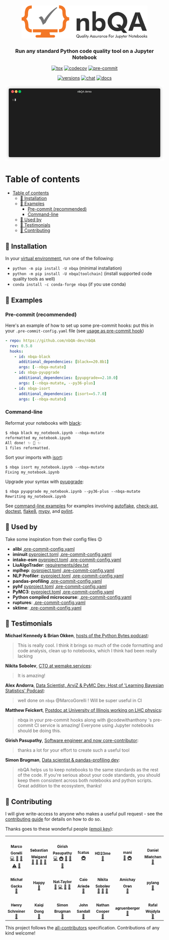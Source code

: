 <h1 align="center">
	<img
		width="400"
		alt="nbQA"
		src="https://github.com/nbQA-dev/nbQA-demo/raw/master/assets/logo.png">
</h1>

<h3 align="center">
	Run any standard Python code quality tool on a Jupyter Notebook
</h3>

<p align="center">
	<a href="https://github.com/nbQA-dev/nbQA/actions?workflow=tox"><img
		alt="tox"
		src="https://github.com/nbQA-dev/nbQA/workflows/tox/badge.svg"></a>
	<a href="https://codecov.io/gh/nbQA-dev/nbQA"><img
		alt="codecov"
		src="https://codecov.io/gh/nbQA-dev/nbQA/branch/master/graph/badge.svg"></a>
	<a href="https://results.pre-commit.ci/latest/github/nbQA-dev/nbQA/master"><img
		alt="pre-commit"
		src="https://results.pre-commit.ci/badge/github/nbQA-dev/nbQA/master.svg"></a>
</p>

<p align="center">
	<a href="https://pypi.org/project/nbqa/"><img
		alt="versions"
		src="https://img.shields.io/pypi/pyversions/nbqa.svg"></a>
	<a href="https://gitter.im/nbQA/nbQA"><img
		alt="chat"
		src="https://badges.gitter.im/Join%20Chat.svg"></a>
	<a href="https://nbqa.readthedocs.io/en/latest/"><img
		alt="docs"
		src="https://readthedocs.org/projects/nbqa/badge/?version=latest"></a>
</p>

<p align="center">
    <a href="#readme">
        <img alt="demo" src="https://raw.githubusercontent.com/nbQA-dev/nbQA-demo/master/demo.gif">
    </a>
</p>

# Table of contents

- [Table of contents](#table-of-contents)
  - [🎉 Installation](#-installation)
  - [🚀 Examples](#-examples)
    - [Pre-commit (recommended)](#pre-commit-recommended)
    - [Command-line](#command-line)
  - [🥳 Used by](#-used-by)
  - [💬 Testimonials](#-testimonials)
  - [👥 Contributing](#-contributing)

## 🎉 Installation

In your [virtual environment](https://realpython.com/python-virtual-environments-a-primer/), run one of the following:

- `python -m pip install -U nbqa` (minimal installation)
- `python -m pip install -U nbqa[toolchain]` (install supported code quality tools as well)
- `conda install -c conda-forge nbqa` (if you use conda)

## 🚀 Examples

### Pre-commit (recommended)

Here's an example of how to set up some pre-commit hooks: put this in your `.pre-commit-config.yaml` file (see [usage as pre-commit hook](https://nbqa.readthedocs.io/en/latest/pre-commit.html))

```yaml
- repo: https://github.com/nbQA-dev/nbQA
  rev: 0.5.8
  hooks:
    - id: nbqa-black
      additional_dependencies: [black==20.8b1]
      args: [--nbqa-mutate]
    - id: nbqa-pyupgrade
      additional_dependencies: [pyupgrade==2.10.0]
      args: [--nbqa-mutate, --py36-plus]
    - id: nbqa-isort
      additional_dependencies: [isort==5.7.0]
      args: [--nbqa-mutate]
```

### Command-line

Reformat your notebooks with
[black](https://black.readthedocs.io/en/stable/):

```console
$ nbqa black my_notebook.ipynb --nbqa-mutate
reformatted my_notebook.ipynb
All done! ✨ 🍰 ✨
1 files reformatted.
```

Sort your imports with [isort](https://timothycrosley.github.io/isort/):

```console
$ nbqa isort my_notebook.ipynb --nbqa-mutate
Fixing my_notebook.ipynb
```

Upgrade your syntax with [pyupgrade](https://github.com/asottile/pyupgrade):

```console
$ nbqa pyupgrade my_notebook.ipynb --py36-plus --nbqa-mutate
Rewriting my_notebook.ipynb
```

See [command-line examples](https://nbqa.readthedocs.io/en/latest/examples.html) for examples involving [autoflake](https://github.com/myint/autoflake), [check-ast](https://github.com/pre-commit/pre-commit-hooks#check-ast), [doctest](https://docs.python.org/3/library/doctest.html), [flake8](https://flake8.pycqa.org/en/latest/), [mypy](http://mypy-lang.org/), and [pylint](https://www.pylint.org/).

## 🥳 Used by

Take some inspiration from their config files 😉

- **alibi** [.pre-commit-config.yaml](https://github.com/SeldonIO/alibi/blob/master/.pre-commit-config.yaml)
- **iminuit** [pyproject.toml](https://github.com/scikit-hep/iminuit/blob/develop/pyproject.toml) [.pre-commit-config.yaml](https://github.com/scikit-hep/iminuit/blob/develop/.pre-commit-config.yaml)
- **intake-esm** [pyproject.toml](https://github.com/intake/intake-esm/blob/master/pyproject.toml) [.pre-commit-config.yaml](https://github.com/intake/intake-esm/blob/master/.pre-commit-config.yaml)
- **LiuAlgoTrader**: [requirements/dev.txt](https://github.com/amor71/LiuAlgoTrader/blob/master/liualgotrader/requirements/dev.txt)
- **mplhep**: [pyproject.toml](https://github.com/scikit-hep/mplhep/blob/master/pyproject.toml) [.pre-commit-config.yaml](https://github.com/scikit-hep/mplhep/blob/master/.pre-commit-config.yaml)
- **NLP Profiler**: [pyproject.toml](https://github.com/neomatrix369/nlp_profiler/blob/master/pyproject.toml) [.pre-commit-config.yaml](https://github.com/neomatrix369/nlp_profiler/blob/master/.pre-commit-config.yaml)
- **pandas-profiling** [.pre-commit-config.yaml](https://github.com/pandas-profiling/pandas-profiling/blob/develop/.pre-commit-config.yaml)
- **pyhf** [pyproject.toml](https://github.com/scikit-hep/pyhf/blob/master/pyproject.toml) [.pre-commit-config.yaml](https://github.com/scikit-hep/pyhf/blob/master/.pre-commit-config.yaml)
- **PyMC3**: [pyproject.toml](https://github.com/pymc-devs/pymc-examples/blob/main/pyproject.toml) [.pre-commit-config.yaml](https://github.com/pymc-devs/pymc-examples/blob/main/.pre-commit-config.yaml)
- **Python compiled microcourse**: [.pre-commit-config.yaml](https://github.com/henryiii/python-compiled-minicourse/blob/master/.pre-commit-config.yaml)
- **ruptures**: [.pre-commit-config.yaml](https://github.com/deepcharles/ruptures/blob/master/.pre-commit-config.yaml)
- **sktime**: [.pre-commit-config.yaml](https://github.com/alan-turing-institute/sktime/blob/master/.pre-commit-config.yaml)

## 💬 Testimonials

**Michael Kennedy & Brian Okken**, [hosts of the Python Bytes podcast](https://pythonbytes.fm/episodes/show/204/take-the-psf-survey-and-will-carlton-drop-by):

> This is really cool. I think it brings so much of the code formatting and code analysis, clean up to notebooks, which I think had been really lacking

**Nikita Sobolev**, [CTO at wemake.services](https://github.com/nbQA-dev/nbQA/issues/386#issuecomment-718046313):

> It is amazing!

**Alex Andorra**,
[Data Scientist, ArviZ & PyMC Dev, Host of 'Learning Bayesian Statistics' Podcast](https://github.com/pymc-devs/pymc3/pull/4074#pullrequestreview-482589774):

> well done on `nbqa` @MarcoGorelli ! Will be super useful in CI

**Matthew Feickert**,
[Postdoc at University of Illinois working on LHC physics](https://twitter.com/HEPfeickert/status/1324823925898027008):

> nbqa in your pre-commit hooks along with @codewithanthony 's pre-commit CI service is amazing!
Everyone using Jupyter notebooks should be doing this.

**Girish Pasupathy**,
[Software engineer and now core-contributor](https://github.com/nbQA-dev/nbQA/issues/164#issuecomment-674529528):

> thanks a lot for your effort to create such a useful tool

**Simon Brugman**, [Data scientist & pandas-profiling dev](https://github.com/nbQA-dev/nbQA/pull/490#issue-529173596):

> nbQA helps us to keep notebooks to the same standards as the rest of the code. If you're serious about your code standards, you should keep them consistent across both notebooks and python scripts. Great addition to the ecosystem, thanks!

## 👥 Contributing

I will give write-access to anyone who makes a useful pull request - see the
[contributing guide](https://nbqa.readthedocs.io/en/latest/contributing.html)
for details on how to do so.

Thanks goes to these wonderful people ([emoji key](https://allcontributors.org/docs/en/emoji-key)):

<!-- ALL-CONTRIBUTORS-LIST:START - Do not remove or modify this section -->
<!-- prettier-ignore-start -->
<!-- markdownlint-disable -->
<table>
  <tr>
    <td align="center"><a href="https://github.com/MarcoGorelli"><img src="https://avatars2.githubusercontent.com/u/33491632?v=4?s=100" width="100px;" alt=""/><br /><sub><b>Marco Gorelli</b></sub></a><br /><a href="https://github.com/nbQA-dev/nbQA/commits?author=MarcoGorelli" title="Code">💻</a> <a href="#maintenance-MarcoGorelli" title="Maintenance">🚧</a> <a href="https://github.com/nbQA-dev/nbQA/pulls?q=is%3Apr+reviewed-by%3AMarcoGorelli" title="Reviewed Pull Requests">👀</a> <a href="https://github.com/nbQA-dev/nbQA/commits?author=MarcoGorelli" title="Tests">⚠️</a> <a href="#ideas-MarcoGorelli" title="Ideas, Planning, & Feedback">🤔</a></td>
    <td align="center"><a href="https://github.com/s-weigand"><img src="https://avatars2.githubusercontent.com/u/9513634?v=4?s=100" width="100px;" alt=""/><br /><sub><b>Sebastian Weigand</b></sub></a><br /><a href="#tool-s-weigand" title="Tools">🔧</a> <a href="https://github.com/nbQA-dev/nbQA/pulls?q=is%3Apr+reviewed-by%3As-weigand" title="Reviewed Pull Requests">👀</a> <a href="https://github.com/nbQA-dev/nbQA/commits?author=s-weigand" title="Documentation">📖</a> <a href="#ideas-s-weigand" title="Ideas, Planning, & Feedback">🤔</a></td>
    <td align="center"><a href="https://github.com/girip11"><img src="https://avatars1.githubusercontent.com/u/5471162?v=4?s=100" width="100px;" alt=""/><br /><sub><b>Girish Pasupathy</b></sub></a><br /><a href="https://github.com/nbQA-dev/nbQA/commits?author=girip11" title="Code">💻</a> <a href="#infra-girip11" title="Infrastructure (Hosting, Build-Tools, etc)">🚇</a> <a href="https://github.com/nbQA-dev/nbQA/issues?q=author%3Agirip11" title="Bug reports">🐛</a> <a href="https://github.com/nbQA-dev/nbQA/pulls?q=is%3Apr+reviewed-by%3Agirip11" title="Reviewed Pull Requests">👀</a> <a href="#ideas-girip11" title="Ideas, Planning, & Feedback">🤔</a></td>
    <td align="center"><a href="https://github.com/fcatus"><img src="https://avatars0.githubusercontent.com/u/56323389?v=4?s=100" width="100px;" alt=""/><br /><sub><b>fcatus</b></sub></a><br /><a href="#infra-fcatus" title="Infrastructure (Hosting, Build-Tools, etc)">🚇</a></td>
    <td align="center"><a href="https://github.com/HD23me"><img src="https://avatars3.githubusercontent.com/u/68745664?v=4?s=100" width="100px;" alt=""/><br /><sub><b>HD23me</b></sub></a><br /><a href="https://github.com/nbQA-dev/nbQA/issues?q=author%3AHD23me" title="Bug reports">🐛</a></td>
    <td align="center"><a href="https://neomatrix369.wordpress.com/about"><img src="https://avatars0.githubusercontent.com/u/1570917?v=4?s=100" width="100px;" alt=""/><br /><sub><b>mani</b></sub></a><br /><a href="#ideas-neomatrix369" title="Ideas, Planning, & Feedback">🤔</a> <a href="#infra-neomatrix369" title="Infrastructure (Hosting, Build-Tools, etc)">🚇</a></td>
    <td align="center"><a href="https://orcid.org/0000-0001-9488-1870"><img src="https://avatars3.githubusercontent.com/u/465923?v=4?s=100" width="100px;" alt=""/><br /><sub><b>Daniel Mietchen</b></sub></a><br /><a href="#ideas-Daniel-Mietchen" title="Ideas, Planning, & Feedback">🤔</a></td>
  </tr>
  <tr>
    <td align="center"><a href="https://gacka.space/"><img src="https://avatars1.githubusercontent.com/u/25684390?v=4?s=100" width="100px;" alt=""/><br /><sub><b>Michał Gacka</b></sub></a><br /><a href="https://github.com/nbQA-dev/nbQA/issues?q=author%3Am3h0w" title="Bug reports">🐛</a></td>
    <td align="center"><a href="https://github.com/HappyFacade"><img src="https://avatars0.githubusercontent.com/u/54226355?v=4?s=100" width="100px;" alt=""/><br /><sub><b>Happy</b></sub></a><br /><a href="https://github.com/nbQA-dev/nbQA/commits?author=HappyFacade" title="Documentation">📖</a></td>
    <td align="center"><a href="https://github.com/ntaylor-nanigans"><img src="https://avatars0.githubusercontent.com/u/44039328?v=4?s=100" width="100px;" alt=""/><br /><sub><b>Nat Taylor</b></sub></a><br /><a href="#ideas-ntaylor-nanigans" title="Ideas, Planning, & Feedback">🤔</a> <a href="https://github.com/nbQA-dev/nbQA/commits?author=ntaylor-nanigans" title="Code">💻</a> <a href="#tool-ntaylor-nanigans" title="Tools">🔧</a> <a href="https://github.com/nbQA-dev/nbQA/issues?q=author%3Antaylor-nanigans" title="Bug reports">🐛</a></td>
    <td align="center"><a href="http://caioariede.github.io/"><img src="https://avatars0.githubusercontent.com/u/55533?v=4?s=100" width="100px;" alt=""/><br /><sub><b>Caio Ariede</b></sub></a><br /><a href="https://github.com/nbQA-dev/nbQA/commits?author=caioariede" title="Documentation">📖</a></td>
    <td align="center"><a href="https://sobolevn.me"><img src="https://avatars1.githubusercontent.com/u/4660275?v=4?s=100" width="100px;" alt=""/><br /><sub><b>Nikita Sobolev</b></sub></a><br /><a href="#ideas-sobolevn" title="Ideas, Planning, & Feedback">🤔</a> <a href="https://github.com/nbQA-dev/nbQA/issues?q=author%3Asobolevn" title="Bug reports">🐛</a> <a href="https://github.com/nbQA-dev/nbQA/commits?author=sobolevn" title="Documentation">📖</a></td>
    <td align="center"><a href="https://www.linkedin.com/in/amichayoren/"><img src="https://avatars1.githubusercontent.com/u/48661380?v=4?s=100" width="100px;" alt=""/><br /><sub><b>Amichay Oren</b></sub></a><br /><a href="#ideas-amor71" title="Ideas, Planning, & Feedback">🤔</a></td>
    <td align="center"><a href="https://github.com/pylang"><img src="https://avatars0.githubusercontent.com/u/10778668?v=4?s=100" width="100px;" alt=""/><br /><sub><b>pylang</b></sub></a><br /><a href="#ideas-pylang" title="Ideas, Planning, & Feedback">🤔</a></td>
  </tr>
  <tr>
    <td align="center"><a href="http://iscinumpy.gitlab.io"><img src="https://avatars1.githubusercontent.com/u/4616906?v=4?s=100" width="100px;" alt=""/><br /><sub><b>Henry Schreiner</b></sub></a><br /><a href="https://github.com/nbQA-dev/nbQA/issues?q=author%3Ahenryiii" title="Bug reports">🐛</a></td>
    <td align="center"><a href="http://www.linkedin.com/in/kaiqidong"><img src="https://avatars0.githubusercontent.com/u/9269816?v=4?s=100" width="100px;" alt=""/><br /><sub><b>Kaiqi Dong</b></sub></a><br /><a href="https://github.com/nbQA-dev/nbQA/commits?author=charlesdong1991" title="Documentation">📖</a></td>
    <td align="center"><a href="http://simonbrugman.nl"><img src="https://avatars2.githubusercontent.com/u/9756388?v=4?s=100" width="100px;" alt=""/><br /><sub><b>Simon Brugman</b></sub></a><br /><a href="https://github.com/nbQA-dev/nbQA/issues?q=author%3Asbrugman" title="Bug reports">🐛</a></td>
    <td align="center"><a href="https://coefficient.ai"><img src="https://avatars2.githubusercontent.com/u/2884159?v=4?s=100" width="100px;" alt=""/><br /><sub><b>John Sandall</b></sub></a><br /><a href="https://github.com/nbQA-dev/nbQA/issues?q=author%3Ajohn-sandall" title="Bug reports">🐛</a></td>
    <td align="center"><a href="http://nathancooper.io"><img src="https://avatars0.githubusercontent.com/u/7613470?v=4?s=100" width="100px;" alt=""/><br /><sub><b>Nathan Cooper</b></sub></a><br /><a href="https://github.com/nbQA-dev/nbQA/issues?q=author%3Ancoop57" title="Bug reports">🐛</a></td>
    <td align="center"><a href="https://github.com/agruenberger"><img src="https://avatars.githubusercontent.com/u/30429454?v=4?s=100" width="100px;" alt=""/><br /><sub><b>agruenberger</b></sub></a><br /><a href="https://github.com/nbQA-dev/nbQA/issues?q=author%3Aagruenberger" title="Bug reports">🐛</a></td>
    <td align="center"><a href="https://github.com/ravwojdyla"><img src="https://avatars.githubusercontent.com/u/1419010?v=4?s=100" width="100px;" alt=""/><br /><sub><b>Rafal Wojdyla</b></sub></a><br /><a href="https://github.com/nbQA-dev/nbQA/issues?q=author%3Aravwojdyla" title="Bug reports">🐛</a></td>
  </tr>
</table>

<!-- markdownlint-restore -->
<!-- prettier-ignore-end -->

<!-- ALL-CONTRIBUTORS-LIST:END -->

This project follows the [all-contributors](https://github.com/all-contributors/all-contributors) specification.
Contributions of any kind welcome!
